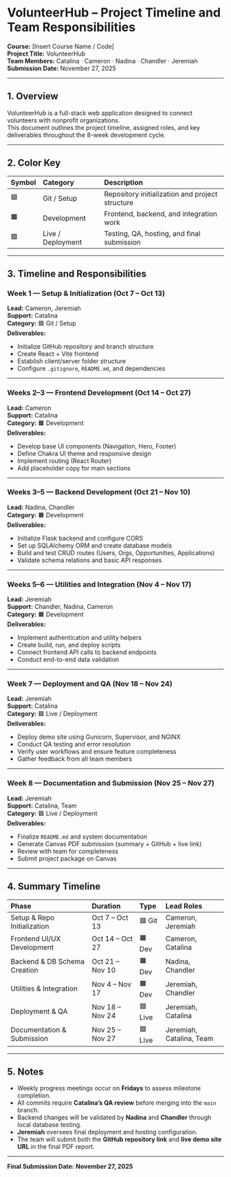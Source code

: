 # VolunteerHub – Project Timeline and Team Responsibilities

**Course:** [Insert Course Name / Code]  
**Project Title:** VolunteerHub  
**Team Members:** Catalina · Cameron · Nadina · Chandler · Jeremiah  
**Submission Date:** November 27, 2025  

---

## 1. Overview

VolunteerHub is a full-stack web application designed to connect volunteers with nonprofit organizations.  
This document outlines the project timeline, assigned roles, and key deliverables throughout the 8-week development cycle.

---

## 2. Color Key

| Symbol | Category          | Description                                     |
| :----- | :---------------- | :---------------------------------------------- |
| 🟦      | Git / Setup       | Repository initialization and project structure |
| 🟧      | Development       | Frontend, backend, and integration work         |
| 🟩      | Live / Deployment | Testing, QA, hosting, and final submission      |

---

## 3. Timeline and Responsibilities

### Week 1 — Setup & Initialization (Oct 7 – Oct 13)
**Lead:** Cameron, Jeremiah  
**Support:** Catalina  
**Category:** 🟦 Git / Setup  
**Deliverables:**
- Initialize GitHub repository and branch structure  
- Create React + Vite frontend  
- Establish client/server folder structure  
- Configure `.gitignore`, `README.md`, and dependencies  

---

### Weeks 2–3 — Frontend Development (Oct 14 – Oct 27)
**Lead:** Cameron  
**Support:** Catalina  
**Category:** 🟧 Development  
**Deliverables:**
- Develop base UI components (Navigation, Hero, Footer)  
- Define Chakra UI theme and responsive design  
- Implement routing (React Router)  
- Add placeholder copy for main sections  

---

### Weeks 3–5 — Backend Development (Oct 21 – Nov 10)
**Lead:** Nadina, Chandler  
**Category:** 🟧 Development  
**Deliverables:**
- Initialize Flask backend and configure CORS  
- Set up SQLAlchemy ORM and create database models  
- Build and test CRUD routes (Users, Orgs, Opportunities, Applications)  
- Validate schema relations and basic API responses  

---

### Weeks 5–6 — Utilities and Integration (Nov 4 – Nov 17)
**Lead:** Jeremiah  
**Support:** Chandler, Nadina, Cameron  
**Category:** 🟧 Development  
**Deliverables:**
- Implement authentication and utility helpers  
- Create build, run, and deploy scripts  
- Connect frontend API calls to backend endpoints  
- Conduct end-to-end data validation  

---

### Week 7 — Deployment and QA (Nov 18 – Nov 24)
**Lead:** Jeremiah  
**Support:** Catalina  
**Category:** 🟩 Live / Deployment  
**Deliverables:**
- Deploy demo site using Gunicorn, Supervisor, and NGINX  
- Conduct QA testing and error resolution  
- Verify user workflows and ensure feature completeness  
- Gather feedback from all team members  

---

### Week 8 — Documentation and Submission (Nov 25 – Nov 27)
**Lead:** Jeremiah  
**Support:** Catalina, Team  
**Category:** 🟩 Live / Deployment  
**Deliverables:**
- Finalize `README.md` and system documentation  
- Generate Canvas PDF submission (summary + GitHub + live link)  
- Review with team for completeness  
- Submit project package on Canvas  

---

## 4. Summary Timeline

| Phase                        | Duration        | Type   | Lead Roles               |
| :--------------------------- | :-------------- | :----- | :----------------------- |
| Setup & Repo Initialization  | Oct 7 – Oct 13  | 🟦 Git  | Cameron, Jeremiah        |
| Frontend UI/UX Development   | Oct 14 – Oct 27 | 🟧 Dev  | Cameron, Catalina        |
| Backend & DB Schema Creation | Oct 21 – Nov 10 | 🟧 Dev  | Nadina, Chandler         |
| Utilities & Integration      | Nov 4 – Nov 17  | 🟧 Dev  | Jeremiah, Chandler       |
| Deployment & QA              | Nov 18 – Nov 24 | 🟩 Live | Jeremiah, Catalina       |
| Documentation & Submission   | Nov 25 – Nov 27 | 🟩 Live | Jeremiah, Catalina, Team |

---

## 5. Notes

- Weekly progress meetings occur on **Fridays** to assess milestone completion.  
- All commits require **Catalina’s QA review** before merging into the `main` branch.  
- Backend changes will be validated by **Nadina** and **Chandler** through local database testing.  
- **Jeremiah** oversees final deployment and hosting configuration.  
- The team will submit both the **GitHub repository link** and **live demo site URL** in the final PDF report.

---

**Final Submission Date:** **November 27, 2025**